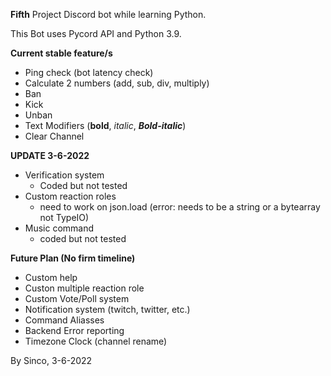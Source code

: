 **Fifth**
Project Discord bot while learning Python.

This Bot uses Pycord API and Python 3.9. 

**Current stable feature/s**
- Ping check (bot latency check)
- Calculate 2 numbers (add, sub, div, multiply) 
- Ban
- Kick
- Unban
- Text Modifiers (**bold**, *italic*, ***Bold-italic***)
- Clear Channel 

**UPDATE 3-6-2022**
- Verification system
  - Coded but not tested
- Custom reaction roles 
  - need to work on json.load (error: needs to be a string or a bytearray not TypeIO)
- Music command
  - coded but not tested

**Future Plan (No firm timeline)**
- Custom help 
- Custon multiple reaction role
- Custom Vote/Poll system 
- Notification system (twitch, twitter, etc.)
- Command Aliasses 
- Backend Error reporting
- Timezone Clock (channel rename)


By Sinco, 3-6-2022 
